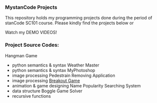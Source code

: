 ### MystanCode Projects
This repository holds my programming projects done during the period of stanCode SC101 course.
Please kindly find the projects below or

Watch my DEMO VIDEOS!

### Project Source Codes:
Hangman Game
- python semantics & syntax
Weather Master
- python semantics & syntax
MyPhotoshop
- image processing
Pedestrain Removing Application
- image processing
[Breakout Game](https://github.com/leticiawu/MystanCodeProjects/blob/main/SC101_A2/breakout.py)
- animation & game designing
Name Popularity Searching System
- data structure
Boggle Game Solver
- recursive functions
